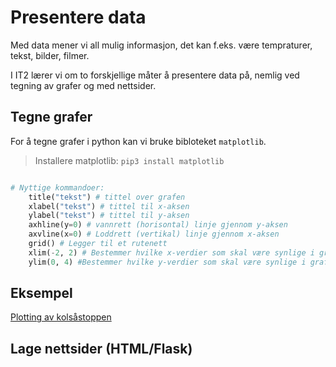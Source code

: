 # Presentere data

Med data mener vi all mulig informasjon, det kan f.eks. være tempraturer, tekst,
bilder, filmer.

I IT2 lærer vi om to forskjellige måter å presentere data på, nemlig ved tegning
av grafer og med nettsider.

## Tegne grafer 

For å tegne grafer i python kan vi bruke bibloteket `matplotlib`.  

> Installere matplotlib: `pip3 install matplotlib`

``` python 

# Nyttige kommandoer:
    title("tekst") # tittel over grafen
    xlabel("tekst") # tittel til x-aksen
    ylabel("tekst") # tittel til y-aksen
    axhline(y=0) # vannrett (horisontal) linje gjennom y-aksen
    axvline(x=0) # Loddrett (vertikal) linje gjennom x-aksen
    grid() # Legger til et rutenett
    xlim(-2, 2) # Bestemmer hvilke x-verdier som skal være synlige i grafen
    ylim(0, 4) #Bestemmer hvilke y-verdier som skal være synlige i grafen
```

## Eksempel

[Plotting av kolsåstoppen](./innhente-data)

## Lage nettsider (HTML/Flask)

